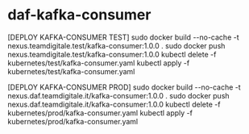 # daf-kafka-consumer

[DEPLOY KAFKA-CONSUMER TEST]
sudo docker build --no-cache -t nexus.teamdigitale.test/kafka-consumer:1.0.0 .
sudo docker push nexus.teamdigitale.test/kafka-consumer:1.0.0
kubectl delete -f kubernetes/test/kafka-consumer.yaml
kubectl apply -f kubernetes/test/kafka-consumer.yaml

[DEPLOY KAFKA-CONSUMER PROD]
sudo docker build --no-cache -t nexus.daf.teamdigitale.it/kafka-consumer:1.0.0 .
sudo docker push nexus.daf.teamdigitale.it/kafka-consumer:1.0.0
kubectl delete -f kubernetes/prod/kafka-consumer.yaml
kubectl apply -f kubernetes/prod/kafka-consumer.yaml